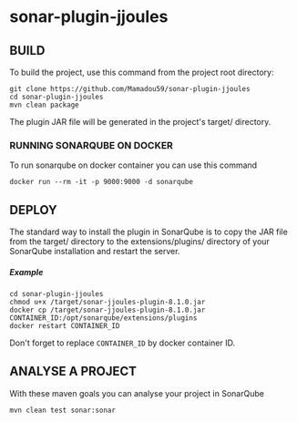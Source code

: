 # sonar-plugin-jjoules

## BUILD

To build the project, use this command from the project root directory:
	
	git clone https://github.com/Mamadou59/sonar-plugin-jjoules
	cd sonar-plugin-jjoules
	mvn clean package

The plugin JAR file will be generated in the project's target/ directory.

### RUNNING SONARQUBE ON DOCKER

To run sonarqube on docker container you can use this command 

	docker run --rm -it -p 9000:9000 -d sonarqube
	

## DEPLOY

The standard way to install the plugin in SonarQube is to copy the JAR file from the target/ directory to the extensions/plugins/ directory of your SonarQube installation and restart the server.

##### Example 
	
	cd sonar-plugin-jjoules
	chmod u+x /target/sonar-jjoules-plugin-8.1.0.jar
	docker cp /target/sonar-jjoules-plugin-8.1.0.jar CONTAINER_ID:/opt/sonarqube/extensions/plugins
	docker restart CONTAINER_ID
	
Don't forget to replace `CONTAINER_ID` by docker container ID.


## ANALYSE A PROJECT 

With these maven goals you can analyse your project in SonarQube

	mvn clean test sonar:sonar
